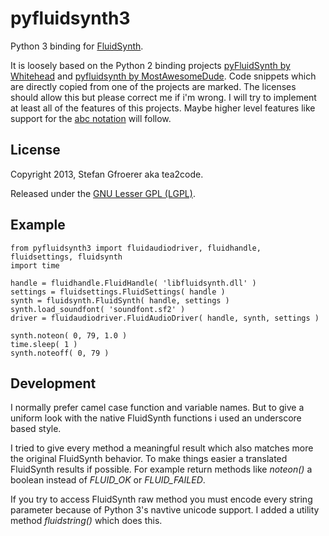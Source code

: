 # pyfluidsynth3

Python 3 binding for [FluidSynth](http://www.fluidsynth.org/). 

It is loosely based on the Python 2 binding projects [pyFluidSynth by Whitehead](http://code.google.com/p/pyfluidsynth/) and [pyfluidsynth by MostAwesomeDude](https://github.com/MostAwesomeDude/pyfluidsynth). Code snippets which are directly copied from one of the projects are marked. The licenses should allow this but please correct me if i'm wrong. I will try to implement at least all of the features of this projects. Maybe higher level features like support for the [abc notation](http://abcnotation.com/) will follow.

## License

Copyright 2013, Stefan Gfroerer aka tea2code.

Released under the [GNU Lesser GPL (LGPL)](http://www.gnu.org/copyleft/lesser.html).

## Example

    from pyfluidsynth3 import fluidaudiodriver, fluidhandle, fluidsettings, fluidsynth
    import time
    
    handle = fluidhandle.FluidHandle( 'libfluidsynth.dll' )
    settings = fluidsettings.FluidSettings( handle )
    synth = fluidsynth.FluidSynth( handle, settings )
    synth.load_soundfont( 'soundfont.sf2' )
    driver = fluidaudiodriver.FluidAudioDriver( handle, synth, settings )
    
    synth.noteon( 0, 79, 1.0 )
    time.sleep( 1 )
    synth.noteoff( 0, 79 )

## Development

I normally prefer camel case function and variable names. But to give a uniform look with the native FluidSynth functions i used an underscore based style.

I tried to give every method a meaningful result which also matches more the original FluidSynth behavior. To make things easier a translated FluidSynth results if possible. For example return methods like *noteon()* a boolean instead of *FLUID_OK* or *FLUID_FAILED*.

If you try to access FluidSynth raw method you must encode every string parameter because of Python 3's navtive unicode support. I added a utility method *fluidstring()* which does this.